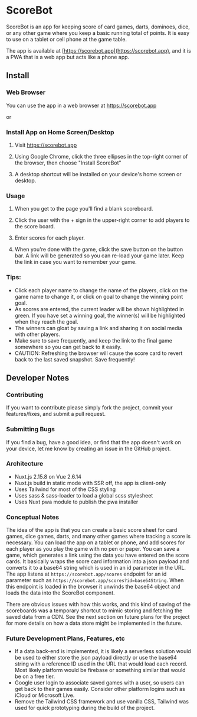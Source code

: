 # ScoreBot

ScoreBot is an app for keeping score of card games, darts, dominoes, dice, or any other game where you keep a basic running total of points. It is easy to use on a tablet or cell phone at the game table.

The app is available at [https://scorebot.app](https://scorebot.app), and it is a PWA that is a web app but acts like a phone app.

## Install

### Web Browser
You can use the app in a web browser at https://scorebot.app

or

### Install App on Home Screen/Desktop

1. Visit https://scorebot.app

1. Using Google Chrome, click the three ellipses in the top-right corner of the browser, then choose "Install ScoreBot"

1. A desktop shortcut will be installed on your device's home screen or desktop.

### Usage

1. When you get to the page you'll find a blank scoreboard.

1. Click the user with the + sign in the upper-right corner to add players to the score board.

1. Enter scores for each player.

1. When you're done with the game, click the save button on the button bar. A link will be generated so you can re-load your game later. Keep the link in case you want to remember your game.

### Tips:

* Click each player name to change the name of the players, click on the game name to change it, or click on goal to change the winning point goal.
* As scores are entered, the current leader will be shown highlighted in green. If you have set a winning goal, the winner(s) will be highlighted when they reach the goal.
* The winners can gloat by saving a link and sharing it on social media with other players.
* Make sure to save frequently, and keep the link to the final game somewhere so you can get back to it easily.
* CAUTION: Refreshing the browser will cause the score card to revert back to the last saved snapshot. Save frequently!

## Developer Notes

### Contributing
If you want to contribute please simply fork the project, commit your features/fixes, and submit a pull request.

### Submitting Bugs
If you find a bug, have a good idea, or find that the app doesn't work on your device, let me know by creating an issue in the GitHub project.
### Architecture
* Nuxt.js 2.15.8 on Vue 2.6.14
* Nuxt.js build in static mode with SSR off, the app is client-only
* Uses Tailwind for most of the CSS styling
* Uses sass & sass-loader to load a global scss stylesheet
* Uses Nuxt pwa module to publish the pwa installer

### Conceptual Notes
The idea of the app is that you can create a basic score sheet for card games, dice games, darts, and many other games where tracking a score is necessary. You can load the app on a tablet or phone, and add scores for each player as you play the game with no pen or paper. You can save a game, which generates a link using the data you have entered on the score cards. It basically wraps the score card information into a json payload and converts it to a base64 string which is used in an id parameter in the URL. The app listens at `https://scorebot.app/scores` endpoint for an id parameter such as `https://scorebot.app/scores?id=base64String`. When this endpoint is loaded in the browser it unwinds the base64 object and loads the data into the ScoreBot component.

There are obvious issues with how this works, and this kind of saving of the scoreboards was a temporary shortcut to mimic storing and fetching the saved data from a CDN. See the next section on future plans for the project for more details on how a data store might be implemented in the future.

### Future Development Plans, Features, etc

* If a data back-end is implemented, it is likely a serverless solution would be used to either store the json payload directly or use the base64 string with a reference ID used in the URL that would load each record. Most likely platform would be firebase or something similar that would be on a free tier.
* Google user login to associate saved games with a user, so users can get back to their games easily. Consider other platform logins such as iCloud or Microsoft Live.
* Remove the Tailwind CSS framework and use vanilla CSS, Tailwind was used for quick prototyping during the build of the project.



